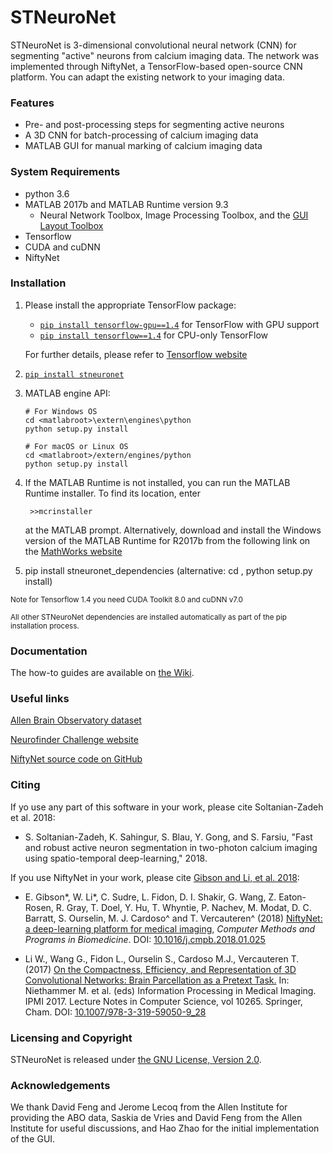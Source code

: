 # STNeuroNet

STNeuroNet is 3-dimensional convolutional neural network (CNN) for segmenting "active" neurons from calcium imaging data. The network was implemented through NiftyNet, a TensorFlow-based open-source CNN platform.
You can adapt the existing network to your imaging data.


### Features

* Pre- and post-processing steps for segmenting active neurons
* A 3D CNN for batch-processing of calcium imaging data
* MATLAB GUI for manual marking of calcium imaging data

### System Requirements
* python 3.6
* MATLAB 2017b and MATLAB Runtime version 9.3
  * Neural Network Toolbox, Image Processing Toolbox, and the [GUI Layout Toolbox][gui-toolbox]
* Tensorflow
* CUDA and cuDNN
* NiftyNet

[gui-toolbox]: https://www.mathworks.com/matlabcentral/fileexchange/47982-gui-layout-toolbox

### Installation

1. Please install the appropriate TensorFlow package:
   * [`pip install tensorflow-gpu==1.4`][tf-pypi-gpu] for TensorFlow with GPU support
   * [`pip install tensorflow==1.4`][tf-pypi] for CPU-only TensorFlow
   
   For further details, please refer to [Tensorflow website][tf-install]
2. [`pip install stneuronet`](https://pypi.org/project/STNeuroNet/)
3. MATLAB engine API:
   ```
   # For Windows OS
   cd <matlabroot>\extern\engines\python
   python setup.py install
   
   # For macOS or Linux OS
   cd <matlabroot>/extern/engines/python
   python setup.py install   
   ```
4. If the MATLAB Runtime is not installed, you can run the MATLAB Runtime installer.
	  To find its location, enter
   ```
    >>mcrinstaller
   ```
   
   at the MATLAB prompt. Alternatively, download and install the Windows version of the MATLAB Runtime for R2017b 
   from the following link on the [MathWorks website][matlab-runtime]

5. pip install stneuronet_dependencies (alternative: cd <coderoot>, python setup.py install)

 <sup>Note for Tensorflow 1.4 you need CUDA Toolkit 8.0 and cuDNN v7.0
 
 <sup>All other STNeuroNet dependencies are installed automatically as part of the pip installation process.

[tf-install]: https://www.tensorflow.org/install/pip
[tf-pypi-gpu]: https://pypi.org/project/tensorflow-gpu/
[tf-pypi]: https://pypi.org/project/tensorflow/
[matlab-runtime]: http://www.mathworks.com/products/compiler/mcr/index.html

### Documentation
The how-to guides are available on [the Wiki][wiki-link].

[wiki-link]: https://github.com/soltanianzadeh/STNeuroNet/wiki

### Useful links
[Allen Brain Observatory dataset][Allen-github]

[Neurofinder Challenge website][nf-website]

[NiftyNet source code on GitHub][niftynet-github]

[Allen-github]: https://github.com/AllenInstitute/AllenSDK/wiki/Use-the-Allen-Brain-Observatory-%E2%80%93-Visual-Coding-on-AWS
[niftynet-github]: https://github.com/NifTK/NiftyNet
[nf-website]: http://neurofinder.codeneuro.org/

### Citing 

If yo use any part of this software in your work, please cite Soltanian-Zadeh et al. 2018:

* S. Soltanian-Zadeh, K. Sahingur, S. Blau, Y. Gong, and S. Farsiu, "Fast and robust active neuron
segmentation in two-photon calcium imaging using spatio-temporal deep-learning," 2018.


If you use NiftyNet in your work, please cite [Gibson and Li, et al. 2018][cmpb2018]:

* E. Gibson\*, W. Li\*, C. Sudre, L. Fidon, D. I. Shakir, G. Wang, Z. Eaton-Rosen, R. Gray, T. Doel, Y. Hu, T. Whyntie, P. Nachev, M. Modat, D. C. Barratt, S. Ourselin, M. J. Cardoso\^ and T. Vercauteren\^ (2018)
[NiftyNet: a deep-learning platform for medical imaging][cmpb2018], _Computer Methods and Programs in Biomedicine_.
DOI: [10.1016/j.cmpb.2018.01.025][cmpb2018]

* Li W., Wang G., Fidon L., Ourselin S., Cardoso M.J., Vercauteren T. (2017)
[On the Compactness, Efficiency, and Representation of 3D Convolutional Networks: Brain Parcellation as a Pretext Task.][ipmi2017]
In: Niethammer M. et al. (eds) Information Processing in Medical Imaging. IPMI 2017.
Lecture Notes in Computer Science, vol 10265. Springer, Cham.
DOI: [10.1007/978-3-319-59050-9_28][ipmi2017]


[ipmi2017]: https://doi.org/10.1007/978-3-319-59050-9_28
[cmpb2018]: https://doi.org/10.1016/j.cmpb.2018.01.025


### Licensing and Copyright

STNeuroNet is released under [the GNU License, Version 2.0](https://github.com/soltanianzadeh/STNeuroNet/LICENSE).

### Acknowledgements
We thank David Feng and Jerome Lecoq from the Allen Institute for providing the ABO data, Saskia de Vries and David Feng from the Allen Institute for useful discussions, and Hao Zhao for the initial implementation of the GUI. 

